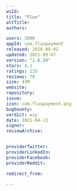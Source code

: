 ```yaml
---
wsId: 
title: "Flux"
altTitle: 
authors:

users: 5000
appId: com.fluxpayment
released: 2020-09-02
updated: 2021-09-07
version: "1.6.34"
stars: 4.1
ratings: 125
reviews: 78
size: 47M
website: 
repository: 
issue: 
icon: com.fluxpayment.png
bugbounty: 
verdict: wip
date: 2021-04-13
signer: 
reviewArchive:


providerTwitter: 
providerLinkedIn: 
providerFacebook: 
providerReddit: 

redirect_from:

---
```



